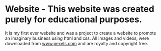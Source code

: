 # Website - This website was created purely for educational purposes. 
It is my first ever website and was a project to create a website to promote an imaginary business using html and css.
All images and videos, were downloaded from www.pexels.com and are royalty and copyright free.
